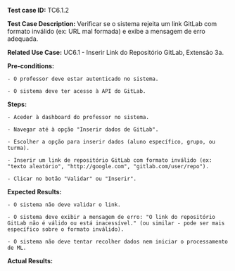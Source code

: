 **Test case ID:** TC6.1.2

**Test Case Description:** Verificar se o sistema rejeita um link GitLab com formato inválido (ex: URL mal formada) e exibe a mensagem de erro adequada.

**Related Use Case:** UC6.1 - Inserir Link do Repositório GitLab, Extensão 3a.

**Pre-conditions:**

    - O professor deve estar autenticado no sistema.

    - O sistema deve ter acesso à API do GitLab.

**Steps:**

    - Aceder à dashboard do professor no sistema.

    - Navegar até à opção "Inserir dados de GitLab".

    - Escolher a opção para inserir dados (aluno específico, grupo, ou turma).

    - Inserir um link de repositório GitLab com formato inválido (ex: "texto aleatório", "http://google.com", "gitlab.com/user/repo").

    - Clicar no botão "Validar" ou "Inserir".

**Expected Results:**

    - O sistema não deve validar o link.

    - O sistema deve exibir a mensagem de erro: "O link do repositório GitLab não é válido ou está inacessível." (ou similar - pode ser mais específico sobre o formato inválido).

    - O sistema não deve tentar recolher dados nem iniciar o processamento de ML.

**Actual Results:**